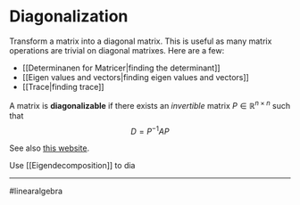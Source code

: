 # Diagonalization
Transform a matrix into a diagonal matrix. This is useful as many matrix operations are trivial on diagonal matrixes. Here are a few:

- [[Determinanen for Matricer|finding the determinant]]
- [[Eigen values and vectors|finding eigen values and vectors]]
- [[Trace|finding trace]]

A matrix is **diagonalizable** if there exists an *invertible* matrix $P \in \mathbb{R}^{n\times n}$ such that
$$
D = P^{-1}AP
$$

See also [this website](https://www.statlect.com/matrix-algebra/matrix-diagonalization).

Use [[Eigendecomposition]] to dia

---
#linearalgebra